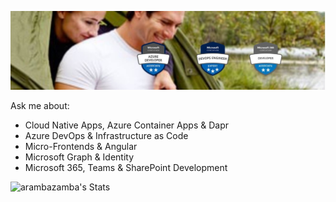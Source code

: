 ![header](_images/header.jpg)

Ask me about: 

- Cloud Native Apps, Azure Container Apps & Dapr
- Azure DevOps & Infrastructure as Code
- Micro-Frontends & Angular 
- Microsoft Graph & Identity
- Microsoft 365, Teams & SharePoint Development

![arambazamba's Stats](https://github-readme-stats.vercel.app/api?username=arambazamba&theme=vue-dark&show_icons=true&hide_border=true&count_private=true)
